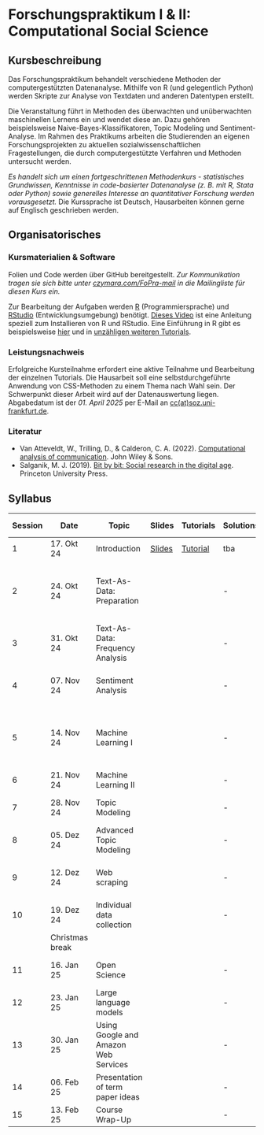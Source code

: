 # Forschungspraktikum I & II: Computational Social Science

## Kursbeschreibung

Das Forschungspraktikum behandelt verschiedene Methoden der computergestützten Datenanalyse. Mithilfe von R (und gelegentlich Python) werden Skripte zur Analyse von Textdaten und anderen Datentypen erstellt.

Die Veranstaltung führt in Methoden des überwachten und unüberwachten maschinellen Lernens ein und wendet diese an. Dazu gehören beispielsweise Naive-Bayes-Klassifikatoren, Topic Modeling und Sentiment-Analyse. Im Rahmen des Praktikums arbeiten die Studierenden an eigenen Forschungsprojekten zu aktuellen sozialwissenschaftlichen Fragestellungen, die durch computergestützte Verfahren und Methoden untersucht werden.

*Es handelt sich um einen fortgeschrittenen Methodenkurs - statistisches Grundwissen, Kenntnisse in code-basierter Datenanalyse (z. B. mit R, Stata oder Python) sowie generelles Interesse an quantitativer Forschung werden vorausgesetzt.* Die Kurssprache ist Deutsch, Hausarbeiten können gerne auf Englisch geschrieben werden.


## Organisatorisches

### Kursmaterialien & Software

Folien und Code werden über GitHub bereitgestellt. *Zur Kommunikation tragen sie sich bitte unter [czymara.com/FoPra-mail](https://czymara.com/FoPra-mail) in die Mailingliste für diesen Kurs ein.*

Zur Bearbeitung der Aufgaben werden [R](https://cloud.r-project.org/) (Programmiersprache) und [RStudio](https://www.rstudio.com/products/rstudio/download/) (Entwicklungsumgebung) benötigt. [Dieses Video](https://www.youtube.com/watch?v=lVKMsaWju8w) ist eine Anleitung speziell zum Installieren von R und RStudio. Eine Einführung in R gibt es beispielsweise [hier](https://www.cspoerlein.com/files/rtutorial#prerequisites) und in [unzähligen weiteren Tutorials](https://www.google.com/search?q=r+introduction).

### Leistungsnachweis

Erfolgreiche Kursteilnahme erfordert eine aktive Teilnahme und Bearbeitung der einzelnen Tutorials. Die Hausarbeit soll eine selbstdurchgeführte Anwendung von CSS-Methoden zu einem Thema nach Wahl sein. Der Schwerpunkt dieser Arbeit wird auf der Datenauswertung liegen. Abgabedatum ist der _01. April 2025_ per E-Mail an [cc(at)soz.uni-frankfurt.de](mailto:cc@soz.uni-frankfurt.de).

### Literatur

- Van Atteveldt, W., Trilling, D., & Calderon, C. A. (2022). [Computational analysis of communication](https://cssbook.net/). John Wiley & Sons.
- Salganik, M. J. (2019). [Bit by bit: Social research in the digital age](https://www.bitbybitbook.com/). Princeton University Press.

## Syllabus

| Session | Date        | Topic                                 | Slides | Tutorials | Solutions | Key packages | Further reading |
|---------|-------------|---------------------------------------|--------|-----------|-----------|--------------|-----------------|
| 1       | 17. Okt 24  | Introduction                          | [Slides](https://github.com/czymara/CSS_WS24/blob/main/slides/FoPra_CSS_slides_01.html) | [Tutorial](https://github.com/czymara/CSS_WS24/blob/main/tutorials/FoPra_CSS_tutorial_01.html) | tba         | -            | -               |
| 2       | 24. Okt 24  | Text-As-Data: Preparation             |        |           | -         | [quanteda](https://quanteda.io/st) | [Van Atteveldt et al. (2022): Chapter 10](https://cssbook.net/content/chapter10.html) |
| 3       | 31. Okt 24  | Text-As-Data: Frequency Analysis      |        |           | -         |              |                  |
| 4       | 07. Nov 24  | Sentiment Analysis                    |        |           | -         | [tidytext](https://juliasilge.github.io/tidytext/) | [van Atteveldt et al. (2021)](https://www.tandfonline.com/doi/full/10.1080/19312458.2020.1869198) |
| 5       | 14. Nov 24  | Machine Learning I                    |        |           | -         | [quanteda.textmodels](https://cran.r-project.org/web/packages/quanteda.textmodels/quanteda.textmodels.pdf) | [Van Atteveldt et al. (2022): Chapter 11](https://cssbook.net/content/chapter11.html) |
| 6       | 21. Nov 24  | Machine Learning II                   |        |           | -         |              |                  |
| 7       | 28. Nov 24  | Topic Modeling                        |        |           | -         | [stm](https://www.structuraltopicmodel.com/) | [Roberts et al. (2014)](https://onlinelibrary.wiley.com/doi/abs/10.1111/ajps.12103) |
| 8       | 05. Dez 24  | Advanced Topic Modeling               |        |           | -         | [keyatm](https://keyatm.github.io/keyATM/index.html) | [Eshima et al. (2023)](https://onlinelibrary.wiley.com/doi/full/10.1111/ajps.12779) |
| 9       | 12. Dez 24  | Web scraping                          |        |           | -         | [rvest](https://rvest.tidyverse.org/) | [Tjaden 2023](https://journals.sagepub.com/doi/10.1177/01979183231208428) & [Freelon 2018](https://www.tandfonline.com/doi/full/10.1080/10584609.2018.1477506) |
| 10      | 19. Dez 24  | Individual data collection            |        |           | -         | [LexisNexisTools](https://cran.r-project.org/web/packages/LexisNexisTools/LexisNexisTools.pdf) | -               |
|         | Christmas break                                     |        |           |           |              |                 |
| 11      | 16. Jan 25  | Open Science                          |        |           | -         | [GitHub](https://github.com/join) | [Trisovic et al. (2022)](https://www.nature.com/articles/s41597-022-01143-6) |
| 12      | 23. Jan 25  | Large language models                 |        |           | -         | [askgpt](https://www.johannesbgruber.eu/post/2023-04-02-introducing-askgpt-a-chat-interface-that-helps-you-to-learn-r/) | [Gilardi et al. 2023](https://www.pnas.org/doi/10.1073/pnas.2305016120) |
| 13      | 30. Jan 25  | Using Google and Amazon Web Services  |        |           | -         |              |                 |
| 14      | 06. Feb 25  | Presentation of term paper ideas      |        |           | -         | -            | -               |
| 15      | 13. Feb 25  | Course Wrap-Up                        |        |           | -         | -            | -               |

